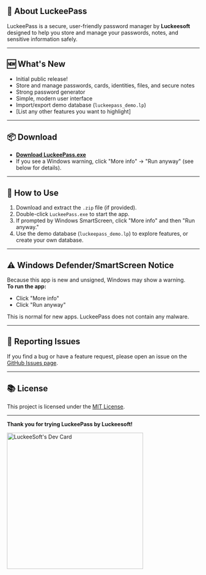 ## 🚀 About LuckeePass
LuckeePass is a secure, user-friendly password manager by **Luckeesoft** designed to help you store and manage your passwords, notes, and sensitive information safely.

---

## 🆕 What's New
- Initial public release!
- Store and manage passwords, cards, identities, files, and secure notes
- Strong password generator
- Simple, modern user interface
- Import/export demo database (`luckeepass_demo.lp`)
- [List any other features you want to highlight]

---

## 📦 Download
- **[Download LuckeePass.exe](https://github.com/LuckeeSoft/LuckeePass/releases/download/v1.0.0/LuckeePass.exe)**
- If you see a Windows warning, click "More info" → "Run anyway" (see below for details).

---

## 📝 How to Use
1. Download and extract the `.zip` file (if provided).
2. Double-click `LuckeePass.exe` to start the app.
3. If prompted by Windows SmartScreen, click "More info" and then "Run anyway."
4. Use the demo database (`luckeepass_demo.lp`) to explore features, or create your own database.

---

## ⚠️ Windows Defender/SmartScreen Notice
Because this app is new and unsigned, Windows may show a warning.  
**To run the app:**
- Click "More info"
- Click "Run anyway"

This is normal for new apps. LuckeePass does not contain any malware.

---

## 🐞 Reporting Issues
If you find a bug or have a feature request, please open an issue on the [GitHub Issues page](https://github.com/LuckeeSoft/LuckeePass/issues).

---

## 📚 License
This project is licensed under the [MIT License](https://github.com/LuckeeSoft/LuckeePass/blob/main/LICENSE).

---

**Thank you for trying LuckeePass by Luckeesoft!** 

<a href="https://app.daily.dev/luckeesoft"><img src="https://api.daily.dev/devcards/v2/eLhuUnHDYIqUdX882IbJe.png?r=xhn&type=default" width="356" alt="LuckeeSoft's Dev Card"/></a>
